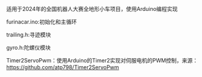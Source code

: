 适用于2024年的全国机器人大赛全地形小车项目，使用Arduino编程实现

furinacar.ino:初始化和主循环

trailing.h:寻迹模块

gyro.h:陀螺仪模块

Timer2ServoPwm：使用Arduino的Timer2实现对伺服电机的PWM控制，来源：https://github.com/atp798/Timer2ServoPwm


